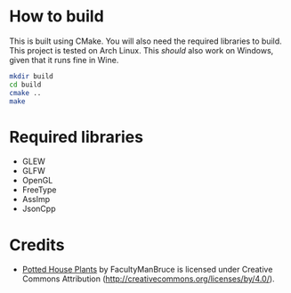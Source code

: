 
# How to build

This is built using CMake. You will also need the required libraries to build. 
This project is tested on Arch Linux. This _should_ also work on Windows, given
that it runs fine in Wine. 

```sh
mkdir build
cd build
cmake ..
make
```

# Required libraries
- GLEW
- GLFW
- OpenGL
- FreeType
- AssImp
- JsonCpp

# Credits
- [Potted House Plants](https://skfb.ly/opQN8) by FacultyManBruce is licensed under Creative Commons Attribution (http://creativecommons.org/licenses/by/4.0/). 

